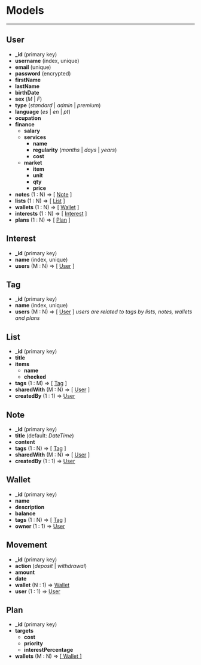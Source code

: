 
# Models
---

## <span id="user">User</span>
* **_id** (primary key)
* **username** (index, unique)
* **email** (unique)
* **password** (encrypted)
* **firstName**
* **lastName**
* **birthDate**
* **sex** (*M* | *F*)
* **type** (*standard* | *admin* | *premium*)
* **language** (*es* | *en* | *pt*)
* **ocupation**
* **finance**
  * **salary**
  * **services**
    * **name**
    * **regularity** (*months* | *days* | *years*)
    * **cost**
  * **market**
    * **item**
    * **unit**
    * **qty**
    * **price**
* **notes** (1 : N)     => [ <a href="#note">Note</a> ]
* **lists** (1 : N)     => [ <a href="#list">List</a> ]
* **wallets** (1 : N)   => [ <a href="#wallet">Wallet</a> ]
* **interests** (1 : N) => [ <a href="#interest">Interest</a> ]
* **plans** (1 : N)     => [ <a href="#plan">Plan</a> ]

## <span id="interest">Interest</span>
* **_id** (primary key)
* **name** (index, unique)
* **users** (M : N) => [ <a href="user">User</a> ]

## <span id="tag">Tag</span>
* **_id** (primary key)
* **name** (index, unique)
* **users** (M : N) => [ <a href="user">User</a> ] *users are related to tags by lists, notes, wallets and plans*

## <span id="list">List</span>
* **_id** (primary key)
* **title**
* **items**
  * **name**
  * **checked**
* **tags** (1 : M)        => [ <a href="#tag">Tag</a> ]
* **sharedWith** (M : N)  => [ <a href="#user">User</a> ]
* **createdBy** (1 : 1)   => <a href="#user">User</a>

## <span id="note">Note</span>
* **_id** (primary key)
* **title** (default: *DateTime*)
* **content**
* **tags** (1 : N)        => [ <a href="#tag">Tag</a> ]
* **sharedWith** (M : N)  => [ <a href="#user">User</a> ]
* **createdBy** (1 : 1)   => <a href="#user">User</a>

## <span id="wallet">Wallet</span>
* **_id** (primary key)
* **name**
* **description**
* **balance**
* **tags** (1 : N)  => [ <a href="#tag">Tag</a> ]
* **owner** (1 : 1) => <a href="#user">User</a>

## <span id="movement">Movement</span>
* **_id** (primary key)
* **action** (*deposit* | *withdrawal*)
* **amount**
* **date**
* **wallet** (N : 1)  => <a href="#wallet">Wallet</a>
* **user** (1 : 1)    => <a href="#user">User</a>

## <span id="plan">Plan</span>
* **_id** (primary key)
* **targets**
  * **cost**
  * **priority**
  * **interestPercentage**
* **wallets** (M : N) => <a href="#wallet">[ Wallet ]</a>
